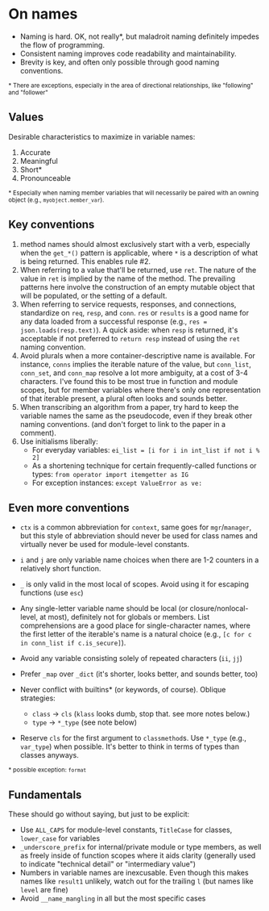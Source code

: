 # On names

* Naming is hard. OK, not really\*, but maladroit naming definitely
  impedes the flow of programming.
* Consistent naming improves code readability and maintainability.
* Brevity is key, and often only possible through good naming
  conventions.

<small>\* There are exceptions, especially in the area of directional
relationships, like "following" and "follower"</small>

## Values

Desirable characteristics to maximize in variable names:

1. Accurate
2. Meaningful
3. Short*
4. Pronounceable

<small>\* Especially when naming member variables that will necessarily be
   paired with an owning object (e.g., `myobject.member_var`).</small>

## Key conventions

1. method names should almost exclusively start with a verb, especially
   when the `get_*()` pattern is applicable, where `*` is a description of
   what is being returned. This enables rule #2.
2. When referring to a value that'll be returned, use `ret`. The
   nature of the value in `ret` is implied by the name of the
   method. The prevailing patterns here involve the construction of an
   empty mutable object that will be populated, or the setting of a
   default.
3. When referring to service requests, responses, and connections, standardize 
   on `req`, `resp`, and `conn`. `res` or `results` is a good name 
   for any data loaded from a successful response 
   (e.g., `res = json.loads(resp.text)`).
   A quick aside: when `resp` is returned, it's acceptable if not 
   preferred to `return resp` instead of using the `ret` naming 
   convention.
4. Avoid plurals when a more container-descriptive name is
   available. For instance, `conns` implies the iterable nature of the
   value, but `conn_list`, `conn_set`, and `conn_map` resolve a lot
   more ambiguity, at a cost of 3-4 characters. I've found this to be
   most true in function and module scopes, but for member variables
   where there's only one representation of that iterable present, a
   plural often looks and sounds better.
5. When transcribing an algorithm from a paper, try hard to keep the
   variable names the same as the pseudocode, even if they break other
   naming conventions. (and don't forget to link to the paper in a
   comment).
6. Use initialisms liberally: 
     * For everyday variables: `ei_list = [i for i in int_list if not i % 2]`
     * As a shortening technique for certain frequently-called 
     functions or types: `from operator import itemgetter as IG`
     * For exception instances: `except ValueError as ve:`

## Even more conventions

- `ctx` is a common abbreviation for `context`, same goes for 
  `mgr`/`manager`, but this style of abbreviation should never 
  be used for class names and virtually never be used for 
  module-level constants.
- `i` and `j` are only variable name choices when there are 1-2
  counters in a relatively short function.
- `_` is only valid in the most local of scopes. Avoid using it for
  escaping functions (use `esc`)
- Any single-letter variable name should be local (or
  closure/nonlocal-level, at most), definitely not for globals or
  members. List comprehensions are a good place for single-character 
  names, where the first letter of the iterable's name is a natural 
  choice (e.g., `[c for c in conn_list if c.is_secure]`).
- Avoid any variable consisting solely of repeated characters (`ii`, `jj`)
- Prefer `_map` over `_dict` (it's shorter, looks better, and sounds
  better, too)
- Never conflict with builtins* (or keywords, of course). Oblique strategies:

  * `class` -> `cls` (`klass` looks dumb, stop that. see more notes below.)
  * `type` -> `*_type` (see note below)

- Reserve `cls` for the first argument to `classmethod`s. Use `*_type`
  (e.g., `var_type`) when possible. It's better to think in terms of
  types than classes anyways.

<small>\* possible exception: `format`</small>

## Fundamentals

These should go without saying, but just to be explicit:

* Use `ALL_CAPS` for module-level constants, `TitleCase` for classes,
  `lower_case` for variables
* `_underscore_prefix` for internal/private module or type members, as
  well as freely inside of function scopes where it aids clarity
  (generally used to indicate "technical detail" or "intermediary
  value")
* Numbers in variable names are inexcusable. Even though this makes 
  names like `result1` unlikely, watch out for the trailing `l` 
  (but names like `level` are fine)
* Avoid `__name_mangling` in all but the most specific cases
